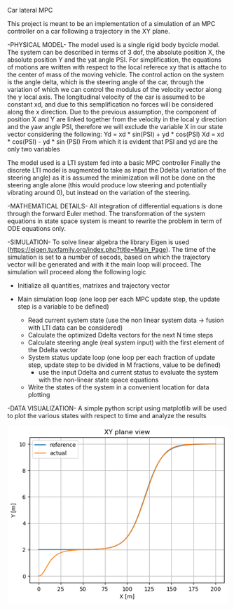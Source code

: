 Car lateral MPC

This project is meant to be an implementation of a simulation of an MPC controller on a car following a trajectory in the XY plane.

-PHYSICAL MODEL-
The model used is a single rigid body bycicle model.
The system can be described in terms of 3 dof, the absolute position X, the absolute position Y and the yat angle PSI.
For simplification, the equations of motions are written with respect to the local referece xy that is attache to the center of mass of the moving vehicle.
The control action on the system is the angle delta, which is the steering angle of the car, through the variation of which we can control the modulus of the velocity vector along the y local axis.
The longitudinal velocity of the car is assumed to be constant xd, and due to this semplification no forces will be considered along the x direction.
Due to the previous assumption, the component of position X and Y are linked together from the velocity in the local y direction and the yaw angle PSI, therefore we will exclude the variable X in our state vector considering the following:
Yd = xd * sin(PSI) + yd * cos(PSI)
Xd = xd * cos(PSI) - yd * sin (PSI)
From which it is evident that PSI and yd are the only two variables

The model used is a LTI system fed into a basic MPC controller
Finally the discrete LTI model is augmented to take as input the Ddelta (variation of the steering angle) as it is assumed the minimization will not be done on the steering angle alone (this would produce low steering and potentially vibrating around 0), but instead on the variation of the steering.

-MATHEMATICAL DETAILS-
All integration of differential equations is done through the forward Euler method.
The transformation of the system equations in state space system is meant to rewrite the problem in term of ODE equations only.

-SIMULATION-
To solve linear algebra the library Eigen is used (https://eigen.tuxfamily.org/index.php?title=Main_Page).
The time of the simulation is set to a number of secods, based on which the trajectory vector will be generated and with it the main loop will proceed.
The simulation will proceed along the following logic

- Initialize all quantities, matrixes and trajectory vector

- Main simulation loop (one loop per each MPC update step, the update step is a variable to be defined)
    - Read current system state (use the non linear system data -> fusion with LTI data can be considered)
    - Calculate the optimized Ddelta vectors for the next N time steps
    - Calculate steering angle (real system input) with the first element of the Ddelta vector
    - System status update loop (one loop per each fraction of update step, update step to be divided in M fractions, value to be defined)
        - use the input Ddelta and current status to evaluate the system with the non-linear state space equations
    - Write the states of the system in a convenient location for data plotting

-DATA VISUALIZATION-
A simple python script using matplotlib will be used to plot the various states with respect to time and analyze the results

![XY](XYplane.png)